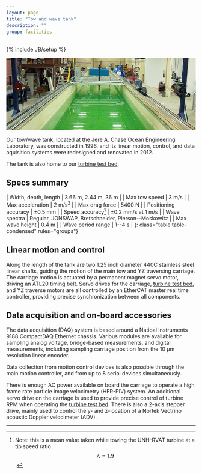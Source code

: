 ```yaml
---
layout: page
title: "Tow and wave tank"
description: ""
group: facilities
---
```

{% include JB/setup %}

![Tow/wave tank](/assets/images/tow_tank_overview.jpg)

Our tow/wave tank, located at the Jere A. Chase Ocean Engineering Laboratory, was constructed
in 1996, and its linear motion, control, and data aquisition systems were redesigned and
renovated in 2012. 

The tank is also home to our [turbine test bed](turbine-test-bed.html).

Specs summary
-------------

| Width, depth, length | 3.66 m, 2.44 m, 36 m |
| Max tow speed        | 3 m/s |
| Max acceleration     | 2 m/s<sup>2</sup> |
| Max drag force       | 5400 N |
| Positioning accuracy | &plusmn;0.5 mm |
| Speed accuracy[^1]   | &plusmn;0.2 mm/s at 1 m/s |
| Wave spectra         | Regular, JONSWAP, Bretschneider, Pierson--Moskowitz |
| Max wave height      | 0.4 m |
| Wave period range    | 1--4 s |
{: class="table table-condensed" rules="groups"}

[^1]: Note: this is a mean value taken while towing the UNH-RVAT turbine at a tip speed ratio $$\lambda=1.9$$.


Linear motion and control
-------------------------
Along the length of the tank are two 1.25 inch diameter 440C stainless steel linear shafts, 
guiding the motion of the
main tow and YZ traversing carriage. The carriage motion is actuated by a permanent magnet servo motor,
driving an ATL20 timing belt. Servo drives for the carriage, [turbine test bed](turbine-test-bed.html),
and YZ traverse motors
are all controlled by an EtherCAT master real time controller, providing precise synchronization between
all components.

Data acquisition and on-board accessories
-----------------------------------------
The data acquisition (DAQ) system is based around a Natioal Instruments 9188 CompactDAQ Ethernet chassis. 
Various modules are available for sampling analog voltage, bridge-based measurements, and digital measurements,
including sampling carriage position from the 10 &mu;m resolution linear encoder. 

Data collection from motion control devices is also possible through the main motion controller, 
and from up to 8 serial devices simultaneously. 

There is enough AC power available on board the carriage to operate a high frame rate particle image velocimetry 
(HFR-PIV) system.
An additional servo drive on the carriage is used to provide precise control of turbine RPM when operating the
[turbine test bed](turbine-test-bed.html). There is also a 2-axis stepper drive, mainly used to control the y- 
and z-location of a Nortek Vectrino acoustic Doppler velocimeter (ADV).

---
